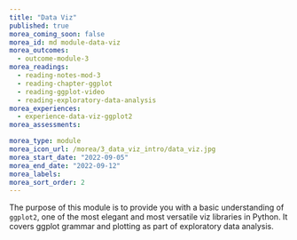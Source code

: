 ```yaml
---
title: "Data Viz"
published: true
morea_coming_soon: false
morea_id: md module-data-viz
morea_outcomes:
  - outcome-module-3
morea_readings:
  - reading-notes-mod-3
  - reading-chapter-ggplot
  - reading-ggplot-video
  - reading-exploratory-data-analysis
morea_experiences:
  - experience-data-viz-ggplot2
morea_assessments:

morea_type: module
morea_icon_url: /morea/3_data_viz_intro/data_viz.jpg
morea_start_date: "2022-09-05"
morea_end_date: "2022-09-12"
morea_labels:
morea_sort_order: 2
---
```


The purpose of this module is to provide you with a basic understanding of `ggplot2`, one of the most elegant and most versatile viz libraries in Python.
It covers ggplot grammar and plotting as part of exploratory data analysis.



